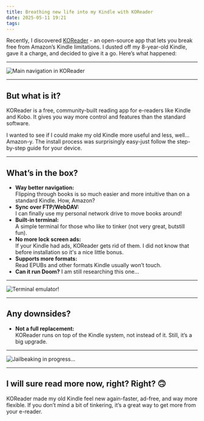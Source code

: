 ```yaml
---
title: Breathing new life into my Kindle with KOReader
date: 2025-05-11 19:21
tags:
---
```



Recently, I discovered [KOReader](https://koreader.rocks/) - an open-source app that lets you break free from Amazon’s Kindle limitations. I dusted off my 8-year-old Kindle, gave it a charge, and decided to give it a go. Here’s what happened:

---

![Main navigation in KOReader](/images/kindle_koreader_2.jpg "Main navigation in KOReader")

---

## But what is it?

KOReader is a free, community-built reading app for e-readers like Kindle and Kobo. It gives you way more control and features than the standard software.

I wanted to see if I could make my old Kindle more useful and less, well… Amazon-y. The install process was surprisingly easy-just follow the step-by-step guide for your device.

---

## What’s in the box?

- **Way better navigation:**  
  Flipping through books is so much easier and more intuitive than on a standard Kindle. How, Amazon?
- **Sync over FTP/WebDAV:**  
  I can finally use my personal network drive to move books around! 
- **Built-in terminal:**  
  A simple terminal for those who like to tinker (not very great, butstill fun).
- **No more lock screen ads:**  
  If your Kindle had ads, KOReader gets rid of them. I did not know that before installation so it's a nice little bonus.
- **Supports more formats:**  
  Read EPUBs and other formats Kindle usually won’t touch.
- **Can it run Doom?**
  I am still researching this one...

---

![Terminal emulator!](/images/kindle_koreader_1.jpg "Terminal emulator!")

---

## Any downsides?

- **Not a full replacement:**  
  KOReader runs on top of the Kindle system, not instead of it. Still, it’s a big upgrade.

---

![Jailbeaking in progress...](/images/kindle_koreader_3.jpg "Jailbreaking in progress...")

---

## I will sure read more now, right? Right? 🙃

KOReader made my old Kindle feel new again-faster, ad-free, and way more flexible. If you don’t mind a bit of tinkering, it’s a great way to get more from your e-reader.

